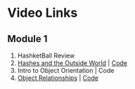 # Video Links

## Module 1
1. HashketBall Review
2. [Hashes and the Outside World](https://youtu.be/Jw1CFyqv66E) |  [Code](https://github.com/learn-co-students/web-071717/tree/master)
3. Intro to Object Orientation | Code
4. [Object Relationships](https://www.youtube.com/watch?v=WWiIn43oMFs&feature=youtu.be) | [Code](https://github.com/learn-co-curriculum/oo-ruby-relationships-web-071717)
